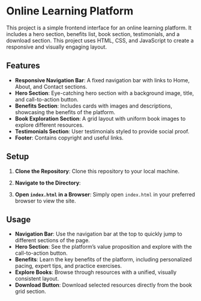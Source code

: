 # Online Learning Platform

This project is a simple frontend interface for an online learning platform. It includes a hero section, benefits list, book section, testimonials, and a download section. This project uses HTML, CSS, and JavaScript to create a responsive and visually engaging layout.


## Features

- **Responsive Navigation Bar**: A fixed navigation bar with links to Home, About, and Contact sections.
- **Hero Section**: Eye-catching hero section with a background image, title, and call-to-action button.
- **Benefits Section**: Includes cards with images and descriptions, showcasing the benefits of the platform.
- **Book Exploration Section**: A grid layout with uniform book images to explore different resources.
- **Testimonials Section**: User testimonials styled to provide social proof.
- **Footer**: Contains copyright and useful links.


## Setup

1. **Clone the Repository**: Clone this repository to your local machine.
   
   
2. **Navigate to the Directory**:

   
3. **Open `index.html` in a Browser**: Simply open `index.html` in your preferred browser to view the site.

## Usage

- **Navigation Bar**: Use the navigation bar at the top to quickly jump to different sections of the page.
- **Hero Section**: See the platform’s value proposition and explore with the call-to-action button.
- **Benefits**: Learn the key benefits of the platform, including personalized pacing, expert tips, and practice exercises.
- **Explore Books**: Browse through resources with a unified, visually consistent layout.
- **Download Button**: Download selected resources directly from the book grid section.

